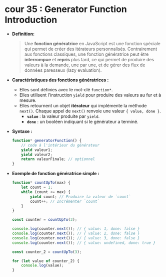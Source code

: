 # cour 35 : **Generator Function Introduction**

-   **Definition:**

    > Une **fonction génératrice** en JavaScript est une fonction spéciale qui permet de créer des itérateurs personnalisés. Contrairement aux fonctions classiques, une fonction génératrice peut être **interrompue** et **repris** plus tard, ce qui permet de produire des valeurs à la demande, une par une, et de gérer des flux de données paresseux (lazy evaluation).

-   **Caractéristiques des fonctions génératrices :**

    -   Elles sont définies avec le mot-clé `function*`.
    -   Elles utilisent l'instruction `yield` pour produire des valeurs au fur et à mesure.
    -   Elles retournent un objet **itérateur** qui implémente la méthode `next()`. Chaque appel de `next()` renvoie une valeur `{ value, done }`.
        -   **`value`** : la valeur produite par `yield`.
        -   **`done`** : un booléen indiquant si le générateur a terminé.

-   **Syntaxe :**

    ```javascript
    function* generatorFunction() {
        // code à l'intérieur du générateur
        yield valeur1;
        yield valeur2;
        return valeurFinale; // optionnel
    }
    ```

-   **Exemple de fonction génératrice simple :**

    ```javascript
    function* countUpTo(max) {
        let count = 1;
        while (count <= max) {
            yield count; // Produire la valeur de `count`
            count++; // Incrémenter `count`
        }
    }

    const counter = countUpTo(3);

    console.log(counter.next()); // { value: 1, done: false }
    console.log(counter.next()); // { value: 2, done: false }
    console.log(counter.next()); // { value: 3, done: false }
    console.log(counter.next()); // { value: undefined, done: true }

    const counter_2 = countUpTo(3);

    for (let value of counter_2) {
        console.log(value);
    }
    ```

